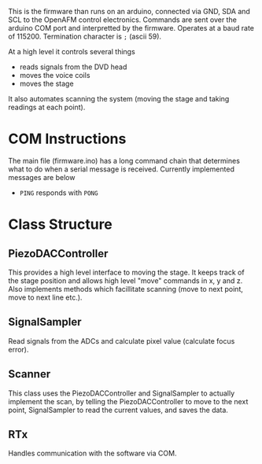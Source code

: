 This is the firmware than runs on an arduino, connected via GND, SDA and SCL to the OpenAFM control electronics.  Commands are sent over the arduino COM port and interpretted by the firmware.  Operates at a baud rate of 115200.  Termination character is `;` (ascii 59).

At a high level it controls several things
* reads signals from the DVD head
* moves the voice coils
* moves the stage

It also automates scanning the system (moving the stage and taking readings at each point).

# COM Instructions
The main file (firmware.ino) has a long command chain that determines what to do when a serial message is received. Currently implemented messages are below
* `PING` responds with `PONG`


# Class Structure
## PiezoDACController
This provides a high level interface to moving the stage.  It keeps track of the stage position and allows high level "move" commands in x, y and z.   Also implements methods which facillitate scanning (move to next point, move to next line etc.).

## SignalSampler 
Read signals from the ADCs and calculate pixel value (calculate focus error).

## Scanner
This class uses the PiezoDACController and SignalSampler to actually implement the scan, by telling the PiezoDACController to move to the next point, SignalSampler to read the current values, and saves the data.

## RTx
Handles communication with the software via COM.